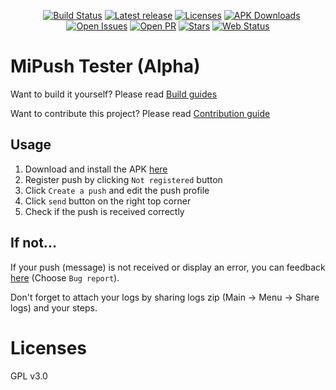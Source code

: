 <div style="text-align:center">
<p><a href="https://hub.docker.com/r/thnuiwelr/mipush/"><img src="https://img.shields.io/docker/build/thnuiwelr/mipush.svg" alt="" /></a>
<a href="https://hub.docker.com/r/thnuiwelr/mipush/"><img src="https://img.shields.io/docker/pulls/thnuiwelr/mipush.svg" alt="" /></a>
<a href="https://hub.docker.com/r/thnuiwelr/mipush/"><img src="https://img.shields.io/microbadger/image-size/thnuiwelr/mipush.svg" alt="" /></a>
<a href="https://travis-ci.org/Trumeet/MiPushTester"><img src="https://travis-ci.org/Trumeet/MiPushTester.svg?branch=master" alt="Build Status" /></a>
<a href="https://github.com/Trumeet/MiPushTester/releases"><img src="https://img.shields.io/github/release-pre/Trumeet/MiPushTester.svg" alt="Latest release" /></a>
<a href="https://github.com/Trumeet/MiPushTester/blob/master/LICENSE"><img src="https://img.shields.io/github/license/Trumeet/MiPushTester.svg" alt="Licenses" /></a>
<a href="https://github.com/Trumeet/MiPushTester/releases"><img src="https://img.shields.io/github/downloads/Trumeet/MiPushTester/total.svg" alt="APK Downloads" /></a>
<a href="https://github.com/Trumeet/MiPushTester/issues"><img src="https://img.shields.io/github/issues/Trumeet/MiPushTester.svg" alt="Open Issues" /></a>
<a href="https://github.com/Trumeet/MiPushTester/pulls"><img src="https://img.shields.io/github/issues-pr/Trumeet/MiPushTester.svg" alt="Open PR" /></a>
<a href="https://github.com/Trumeet/MiPushTester/stargazers"><img src="https://img.shields.io/github/stars/Trumeet/MiPushTester.svg?label=Stars&amp;style=social" alt="Stars" /></a>
<a href="https://status.yuuta.moe/781665748"><img src="https://img.shields.io/uptimerobot/ratio/7/m781665748-4f4339573e81d66d561994f8.svg" alt="Web Status" /></a></p>
</div>

# MiPush Tester (Alpha)

Want to build it yourself? Please read [Build guides](BUILD.md)

Want to contribute this project? Please read [Contribution guide](CONTRIBUTION.md)

## Usage
1. Download and install the APK [here](https://github.com/Trumeet/MiPushTester/releases)
2. Register push by clicking `Not registered` button
3. Click `Create a push` and edit the push profile
4. Click `send` button on the right top corner
5. Check if the push is received correctly

## If not...
If your push (message) is not received or display an error, you can feedback [here](https://github.com/Trumeet/MiPushTester/issues/new/choose) (Choose `Bug report`).

Don't forget to attach your logs by sharing logs zip (Main → Menu → Share logs) and your steps.

# Licenses
GPL v3.0